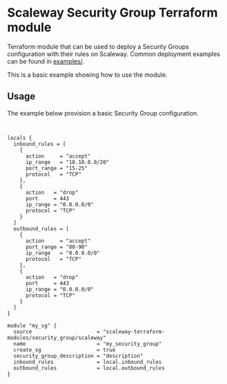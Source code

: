 # Scaleway Security Group Terraform module

Terraform module that can be used to deploy a Security Groups configuration with their rules on Scaleway. Common
deployment examples can be found in [examples/](../../examples).

This is a basic example showing how to use the module.

## Usage

The example below provision a basic Security Group configuration.

``` hcl


locals {
  inbound_rules = [
    {
      action     = "accept"
      ip_range   = "10.10.0.0/20"
      port_range = "15-25"
      protocol   = "TCP"
    },
    {
      action   = "drop"
      port     = 443
      ip_range = "0.0.0.0/0"
      protocol = "TCP"
    }
  ]
  outbound_rules = [
    {
      action     = "accept"
      port_range = "80-90"
      ip_range   = "0.0.0.0/0"
      protocol   = "TCP"
    },
    {
      action   = "drop"
      port     = 443
      ip_range = "0.0.0.0/0"
      protocol = "TCP"
    }
  ]
}

module "my_sg" {
  source                     = "scaleway-terraform-modules/security_group/scaleway"
  name                       = "my_security_group"
  create_sg                  = true
  security_group_description = "description"
  inbound_rules              = local.inbound_rules
  outbound_rules             = local.outbound_rules
}
```

